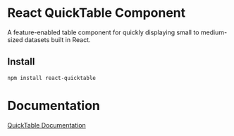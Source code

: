 # React QuickTable Component
A feature-enabled table component for quickly displaying small to medium-sized datasets built in React.

## Install
```
npm install react-quicktable
```

# Documentation
[QuickTable Documentation](http://joeybuczek.github.io/react-quicktable/)
